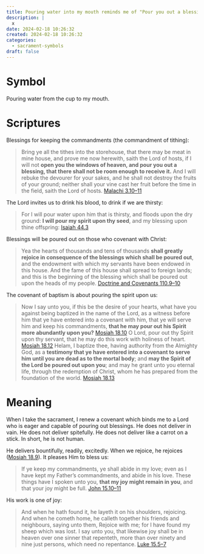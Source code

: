 ```yaml
---
title: Pouring water into my mouth reminds me of "Pour you out a blessing"
description: |
  x
date: 2024-02-18 10:26:32
created: 2024-02-18 10:26:32
categories:
  - sacrament-symbols
draft: false
---
```

# Symbol

Pouring water from the cup to my mouth. 

# Scriptures

Blessings for keeping the commandments (the commandment of tithing):

> Bring ye all the tithes into the storehouse, that there may be meat in mine house, and prove me now herewith, saith the Lord of hosts, if I will not **open you the windows of heaven, and pour you out a blessing, that there shall not be room enough to receive it.** And I will rebuke the devourer for your sakes, and he shall not destroy the fruits of your ground; neither shall your vine cast her fruit before the time in the field, saith the Lord of hosts.
> [Malachi 3.10–11](../scriptures/malachi-3.10-11)

The Lord invites us to drink his blood, to drink if we are thirsty:

> For I will pour water upon him that is thirsty, and floods upon the dry ground: **I will pour my spirit upon thy seed**, and my blessing upon thine offspring:
> [Isaiah 44.3](../scriptures/isaiah-44.3)

Blessings will be poured out on those who covenant with Christ:

> Yea the hearts of thousands and tens of thousands **shall greatly rejoice in consequence of the blessings which shall be poured out**, and the endowment with which my servants have been endowed in this house. And the fame of this house shall spread to foreign lands; and this is the beginning of the blessing which shall be poured out upon the heads of my people.
> [Doctrine and Covenants 110.9–10](../scriptures/doctrine-and-covenants-110.9-10)

The covenant of baptism is about pouring the spirit upon us:

> Now I say unto you, if this be the desire of your hearts, what have you against being baptized in the name of the Lord, as a witness before him that ye have entered into a covenant with him, that ye will serve him and keep his commandments, **that he may pour out his Spirit more abundantly upon you?**
> [Mosiah 18.10](../scriptures/mosiah-18.10)
> O Lord, pour out thy Spirit upon thy servant, that he may do this work with holiness of heart.
> [Mosiah 18.12](../scriptures/mosiah-18.12)
> Helam, I baptize thee, having authority from the Almighty God, as a **testimony that ye have entered into a covenant to serve him until you are dead as to the mortal body**; and **may the Spirit of the Lord be poured out upon you**; and may he grant unto you eternal life, through the redemption of Christ, whom he has prepared from the foundation of the world.
> [Mosiah 18.13](../scriptures/mosiah-18.13)

# Meaning

When I take the sacrament, I renew a covenant which binds me to a Lord who is eager and capable of pouring out blessings. He does not deliver in vain. He does not deliver spitefully. He does not deliver like a carrot on a stick. In short, he is not human. 

He delivers bountifully, readily, excitedly. When we rejoice, he rejoices ([Mosiah 18.9](../scriptures/mosiah-18.9)). It pleases Him to bless us:

> If ye keep my commandments, ye shall abide in my love; even as I have kept my Father’s commandments, and abide in his love. These things have I spoken unto you, **that my joy might remain in you**, and that your joy might be full.
> [John 15.10–11](../scriptures/john-15.10-11)

His work is one of joy:

> And when he hath found it, he layeth it on his shoulders, rejoicing.  And when he cometh home, he calleth together his friends and neighbours, saying unto them, Rejoice with me; for I have found my sheep which was lost. I say unto you, that likewise joy shall be in heaven over one sinner that repenteth, more than over ninety and nine just persons, which need no repentance.
> [Luke 15.5–7](../scriptures/luke-15.5-7)

